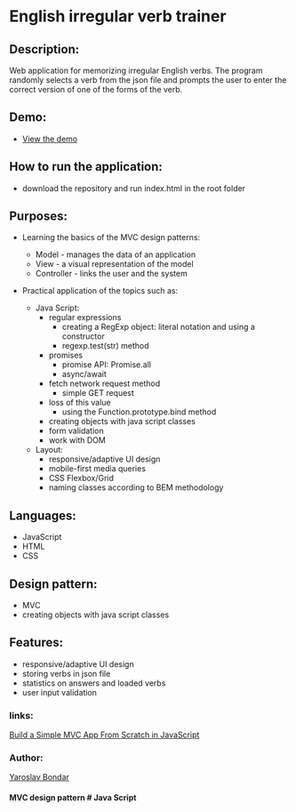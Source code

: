 # English irregular verb trainer

## Description: 
  Web application for memorizing irregular English verbs. The program randomly selects a verb from the json file and prompts the user 
  to enter the correct version of one of the forms of the verb.

## Demo:
  - [View the demo](https://yaroslav-bondar.github.io/irregular-verb-trainer-MVC-/)
  
## How to run the application:
  - download the repository and run index.html in the root folder
  
## Purposes:
  - Learning the basics of the MVC design patterns:
    - Model - manages the data of an application
    - View - a visual representation of the model
    - Controller - links the user and the system

  - Practical application of the topics such as:
    - Java Script:   
      - regular expressions
        - creating a RegExp object: literal notation and using a constructor
        - regexp.test(str) method
      - promises
        - promise API: Promise.all
        - async/await
      - fetch network request method
        - simple GET request
      - loss of this value
        - using the Function.prototype.bind method
      - creating objects with java script classes
      - form validation
      - work with DOM
    - Layout:
      - responsive/adaptive UI design
      - mobile-first media queries
      - CSS Flexbox/Grid
      - naming classes according to BEM methodology
    
## Languages: 
  - JavaScript
  - HTML
  - CSS 

## Design pattern: 
  - MVC
  - creating objects with java script classes

## Features: 
  - responsive/adaptive UI design
  - storing verbs in json file
  - statistics on answers and loaded verbs
  - user input validation
  
### links:
  [Build a Simple MVC App From Scratch in JavaScript](https://www.taniarascia.com/javascript-mvc-todo-app/)
   
### Author:
  [Yaroslav Bondar](https://www.linkedin.com/in/yaroslav-bondar-7014a021b/)

#### MVC design pattern # Java Script

  
  

